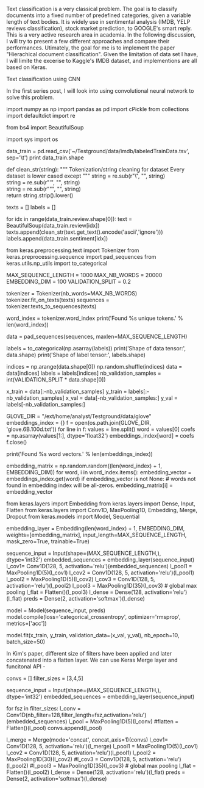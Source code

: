 Text classification is a very classical problem. The goal is to classify documents into a fixed number of predefined categories, given a variable length of text bodies. It is widely use in sentimental analysis (IMDB, YELP reviews classification), stock market prediction, to GOOGLE's smart reply. This is a very active research area in academia. In the following discussion, I will try to present a few different approaches and compare their performances. Utimately, the goal for me is to implement the paper "Hierachical document classification". Given the limitation of data set I have, I will limite the excerise to Kaggle's IMDB dataset, and implementions are all based on Keras. 

Text classification using CNN

In the first series post, I will look into using convolutional neural network to solve this problem. 

import numpy as np
import pandas as pd
import cPickle
from collections import defaultdict
import re

from bs4 import BeautifulSoup

import sys
import os

data_train = pd.read_csv('~/Testground/data/imdb/labeledTrainData.tsv', sep='\t')
print data_train.shape

def clean_str(string):
    """
    Tokenization/string cleaning for dataset
    Every dataset is lower cased except
    """
    string = re.sub(r"\\", "", string)    
    string = re.sub(r"\'", "", string)    
    string = re.sub(r"\"", "", string)    
    return string.strip().lower()

texts = []
labels = []

for idx in range(data_train.review.shape[0]):
    text = BeautifulSoup(data_train.review[idx])
    texts.append(clean_str(text.get_text().encode('ascii','ignore')))
    labels.append(data_train.sentiment[idx])

from keras.preprocessing.text import Tokenizer
from keras.preprocessing.sequence import pad_sequences
from keras.utils.np_utils import to_categorical

MAX_SEQUENCE_LENGTH = 1000
MAX_NB_WORDS = 20000
EMBEDDING_DIM = 100
VALIDATION_SPLIT = 0.2

tokenizer = Tokenizer(nb_words=MAX_NB_WORDS)
tokenizer.fit_on_texts(texts)
sequences = tokenizer.texts_to_sequences(texts)

word_index = tokenizer.word_index
print('Found %s unique tokens.' % len(word_index))

data = pad_sequences(sequences, maxlen=MAX_SEQUENCE_LENGTH)

labels = to_categorical(np.asarray(labels))
print('Shape of data tensor:', data.shape)
print('Shape of label tensor:', labels.shape)

indices = np.arange(data.shape[0])
np.random.shuffle(indices)
data = data[indices]
labels = labels[indices]
nb_validation_samples = int(VALIDATION_SPLIT * data.shape[0])

x_train = data[:-nb_validation_samples]
y_train = labels[:-nb_validation_samples]
x_val = data[-nb_validation_samples:]
y_val = labels[-nb_validation_samples:]

GLOVE_DIR = "/ext/home/analyst/Testground/data/glove"
embeddings_index = {}
f = open(os.path.join(GLOVE_DIR, 'glove.6B.100d.txt'))
for line in f:
    values = line.split()
    word = values[0]
    coefs = np.asarray(values[1:], dtype='float32')
    embeddings_index[word] = coefs
f.close()

print('Found %s word vectors.' % len(embeddings_index))

embedding_matrix = np.random.random((len(word_index) + 1, EMBEDDING_DIM))
for word, i in word_index.items():
    embedding_vector = embeddings_index.get(word)
    if embedding_vector is not None:
        # words not found in embedding index will be all-zeros.
        embedding_matrix[i] = embedding_vector
        
from keras.layers import Embedding
from keras.layers import Dense, Input, Flatten
from keras.layers import Conv1D, MaxPooling1D, Embedding, Merge, Dropout
from keras.models import Model, Sequential

embedding_layer = Embedding(len(word_index) + 1,
                            EMBEDDING_DIM,
                            weights=[embedding_matrix],
                            input_length=MAX_SEQUENCE_LENGTH,
                            mask_zero=True,
                            trainable=True)
                            
sequence_input = Input(shape=(MAX_SEQUENCE_LENGTH,), dtype='int32')
embedded_sequences = embedding_layer(sequence_input)
l_cov1= Conv1D(128, 5, activation='relu')(embedded_sequences)
l_pool1 = MaxPooling1D(5)(l_cov1)
l_cov2 = Conv1D(128, 5, activation='relu')(l_pool1)
l_pool2 = MaxPooling1D(5)(l_cov2)
l_cov3 = Conv1D(128, 5, activation='relu')(l_pool2)
l_pool3 = MaxPooling1D(35)(l_cov3)  # global max pooling
l_flat = Flatten()(l_pool3)
l_dense = Dense(128, activation='relu')(l_flat)
preds = Dense(2, activation='softmax')(l_dense)

model = Model(sequence_input, preds)
model.compile(loss='categorical_crossentropy',
              optimizer='rmsprop',
              metrics=['acc'])

model.fit(x_train, y_train, validation_data=(x_val, y_val),
          nb_epoch=10, batch_size=50)
          
In Kim's paper, different size of filters have been applied and later concatenated into a flatten layer. We can use Keras Merge layer and funcitonal API -

convs = []
filter_sizes = [3,4,5]

sequence_input = Input(shape=(MAX_SEQUENCE_LENGTH,), dtype='int32')
embedded_sequences = embedding_layer(sequence_input)

for fsz in filter_sizes:
    l_conv = Conv1D(nb_filter=128,filter_length=fsz,activation='relu')(embedded_sequences)
    l_pool = MaxPooling1D(5)(l_conv)
    #flatten = Flatten()(l_pool)
    convs.append(l_pool)
    
l_merge = Merge(mode='concat', concat_axis=1)(convs)
l_cov1= Conv1D(128, 5, activation='relu')(l_merge)
l_pool1 = MaxPooling1D(5)(l_cov1)
l_cov2 = Conv1D(128, 5, activation='relu')(l_pool1)
l_pool2 = MaxPooling1D(30)(l_cov2)
#l_cov3 = Conv1D(128, 5, activation='relu')(l_pool2)
#l_pool3 = MaxPooling1D(35)(l_cov3)  # global max pooling
l_flat = Flatten()(l_pool2)
l_dense = Dense(128, activation='relu')(l_flat)
preds = Dense(2, activation='softmax')(l_dense)

